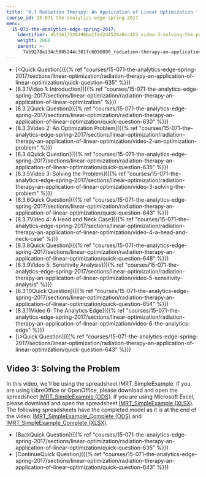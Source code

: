 ```yaml
---
title: '8.3 Radiation Therapy: An Application of Linear Optimization '
course_id: 15-071-the-analytics-edge-spring-2017
menu:
  15-071-the-analytics-edge-spring-2017:
    identifier: 45f1617526496ba1fed2d4528a0cc423_video-3-solving-the-problem
    weight: 2860
    parent: >-
      7a59278a134c5085244c381fc6090890_radiation-therapy-an-application-of-linear-optimization
---
```

*   [<Quick Question]({{% ref "courses/15-071-the-analytics-edge-spring-2017/sections/linear-optimization/radiation-therapy-an-application-of-linear-optimization/quick-question-635" %}})
*   [8.3.1Video 1: Introduction]({{% ref "courses/15-071-the-analytics-edge-spring-2017/sections/linear-optimization/radiation-therapy-an-application-of-linear-optimization" %}})
*   [8.3.2Quick Question]({{% ref "courses/15-071-the-analytics-edge-spring-2017/sections/linear-optimization/radiation-therapy-an-application-of-linear-optimization/quick-question-630" %}})
*   [8.3.3Video 2: An Optimization Problem]({{% ref "courses/15-071-the-analytics-edge-spring-2017/sections/linear-optimization/radiation-therapy-an-application-of-linear-optimization/video-2-an-optimization-problem" %}})
*   [8.3.4Quick Question]({{% ref "courses/15-071-the-analytics-edge-spring-2017/sections/linear-optimization/radiation-therapy-an-application-of-linear-optimization/quick-question-635" %}})
*   [8.3.5Video 3: Solving the Problem]({{% ref "courses/15-071-the-analytics-edge-spring-2017/sections/linear-optimization/radiation-therapy-an-application-of-linear-optimization/video-3-solving-the-problem" %}})
*   [8.3.6Quick Question]({{% ref "courses/15-071-the-analytics-edge-spring-2017/sections/linear-optimization/radiation-therapy-an-application-of-linear-optimization/quick-question-643" %}})
*   [8.3.7Video 4: A Head and Neck Case]({{% ref "courses/15-071-the-analytics-edge-spring-2017/sections/linear-optimization/radiation-therapy-an-application-of-linear-optimization/video-4-a-head-and-neck-case" %}})
*   [8.3.8Quick Question]({{% ref "courses/15-071-the-analytics-edge-spring-2017/sections/linear-optimization/radiation-therapy-an-application-of-linear-optimization/quick-question-648" %}})
*   [8.3.9Video 5: Sensitivity Analysis]({{% ref "courses/15-071-the-analytics-edge-spring-2017/sections/linear-optimization/radiation-therapy-an-application-of-linear-optimization/video-5-sensitivity-analysis" %}})
*   [8.3.10Quick Question]({{% ref "courses/15-071-the-analytics-edge-spring-2017/sections/linear-optimization/radiation-therapy-an-application-of-linear-optimization/quick-question-654" %}})
*   [8.3.11Video 6: The Analytics Edge]({{% ref "courses/15-071-the-analytics-edge-spring-2017/sections/linear-optimization/radiation-therapy-an-application-of-linear-optimization/video-6-the-analytics-edge" %}})
*   [\\>Quick Question]({{% ref "courses/15-071-the-analytics-edge-spring-2017/sections/linear-optimization/radiation-therapy-an-application-of-linear-optimization/quick-question-643" %}})

Video 3: Solving the Problem
----------------------------

In this video, we'll be using the spreadsheet IMRT\_SimpleExample. If you are using LibreOffice or OpenOffice, please download and open the spreadsheet [IMRT\_SimpleExample (ODS)](https://open-learning-course-data-ci.s3.amazonaws.com/15-071-the-analytics-edge-spring-2017/4b6d3e73dd08ac4f47d09fd11b42adb6_IMRT_SimpleExample.ods). If you are using Microsoft Excel, please download and open the spreadsheet [IMRT\_SimpleExample (XLSX)](https://open-learning-course-data-ci.s3.amazonaws.com/15-071-the-analytics-edge-spring-2017/d446b84ee7b14b674346648750f18c47_IMRT_SimpleExample.xlsx). The following spreadsheets have the completed model as it is at the end of the video: [IMRT\_SimpleExample\_Complete (ODS)](https://open-learning-course-data-ci.s3.amazonaws.com/15-071-the-analytics-edge-spring-2017/64e7530a9b382d46159a2985e5a5875c_IMRT_SimpleExample_Complete.ods) and [IMRT\_SimpleExample\_Complete (XLSX)](https://open-learning-course-data-ci.s3.amazonaws.com/15-071-the-analytics-edge-spring-2017/9edadecb282615e1bb977ad896d46f84_IMRT_SimpleExample_Complete.xlsx).

*   [BackQuick Question]({{% ref "courses/15-071-the-analytics-edge-spring-2017/sections/linear-optimization/radiation-therapy-an-application-of-linear-optimization/quick-question-635" %}})
*   [ContinueQuick Question]({{% ref "courses/15-071-the-analytics-edge-spring-2017/sections/linear-optimization/radiation-therapy-an-application-of-linear-optimization/quick-question-643" %}})